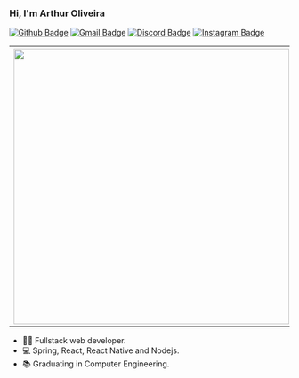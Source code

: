 ### Hi, I'm Arthur Oliveira

[![Github Badge](https://img.shields.io/badge/-Github-000?style=flat-square&logo=Github&logoColor=white&link=https://github.com/ArthurOlive)](https://github.com/ArthurOlive)
[![Gmail Badge](https://img.shields.io/badge/-Gmail-c14438?style=flat-square&logo=Gmail&logoColor=white&link=mailto:arthuroliveira909.av@gmail.com)](mailto:arthuroliveira909.av@gmail.com)
[![Discord Badge](https://img.shields.io/badge/Discord-7289DA?style=flat-square&logo=discord&logoColor=white)](mailto:arthuroliveira909.av@gmail.com)
[![Instagram Badge](https://img.shields.io/badge/Instagram-E4405F?style=flat-square&logo=discord&logoColor=white&link=https://www.instagram.com/art.oli23)](https://www.instagram.com/art.oli23)

<table>
  <th>
    <img src="https://github-readme-stats.vercel.app/api?username=ArthurOlive&show_icons=true&theme=dark" width="495px" >
  </th>
  <th>
    <img src="https://github-readme-stats.vercel.app/api/top-langs/?username=ArthurOlive&layout=compact&theme=dark"  width=400px>
  </th>
</table>

- 👨‍💻 Fullstack web developer.
- 💻 Spring, React, React Native and Nodejs.
- 📚 Graduating in Computer Engineering.

<!--
**ArthurOlive/ArthurOlive** is a ✨ _special_ ✨ repository because its `README.md` (this file) appears on your GitHub profile.

Here are some ideas to get you started:

- 🔭 I’m currently working on ...
- 🌱 I’m currently learning ...
- 👯 I’m looking to collaborate on ...
- 🤔 I’m looking for help with ...
- 💬 Ask me about ...
- 📫 How to reach me: ...
- 😄 Pronouns: ...
- ⚡ Fun fact: ...
-->
